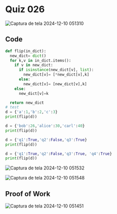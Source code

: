 # Quiz 026

![Captura de tela 2024-12-10 051310](https://github.com/user-attachments/assets/f37abb97-cd7c-4456-99b3-564dd4809cd3)

## Code

```py
def flip(in_dict):
  new_dict= dict()
  for k,v in in_dict.items():
    if v in new_dict:
      if isinstance(new_dict[v], list):
        new_dict[v]= [*new_dict[v],k]
      else:
        new_dict[v]= [new_dict[v],k]
    else:
      new_dict[v]=k

  return new_dict
# test
d = {'a':1,'b':2,'c':3}
print(flip(d))

d = {'bob':26,'alice':30,'carl':40}
print(flip(d))

d = {'q1':True,'q2':False,'q3':True}
print(flip(d))

d = {'q1':True,'q2':False,'q3':True, 'q4':True}
print(flip(d))
```
![Captura de tela 2024-12-10 051532](https://github.com/user-attachments/assets/e780e5a1-6e67-431f-82a3-86331d205519)

![Captura de tela 2024-12-10 051548](https://github.com/user-attachments/assets/3e579302-f9df-43ab-a53e-2a32f49af7b7)


## Proof of Work

![Captura de tela 2024-12-10 051451](https://github.com/user-attachments/assets/a702beef-158b-4ff8-9a37-4a837fc68c1c)



